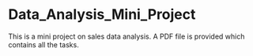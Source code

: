 # Data_Analysis_Mini_Project
This is a mini project on sales data analysis.
A PDF file is provided which contains all the tasks.
